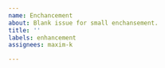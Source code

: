 ```yaml
---
name: Enchancement
about: Blank issue for small enchansement.
title: ''
labels: enhancement
assignees: maxim-k

---
```



